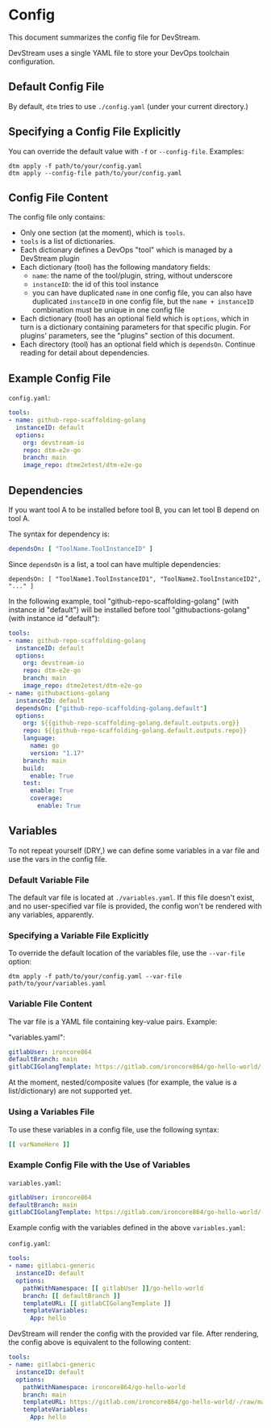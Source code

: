 # Config

This document summarizes the config file for DevStream.

DevStream uses a single YAML file to store your DevOps toolchain configuration.

## Default Config File

By default, `dtm` tries to use `./config.yaml` (under your current directory.)

## Specifying a Config File Explicitly

You can override the default value with `-f` or `--config-file`. Examples:

```shell
dtm apply -f path/to/your/config.yaml
dtm apply --config-file path/to/your/config.yaml
```

## Config File Content

The config file only contains:

- Only one section (at the moment), which is `tools`.
- `tools` is a list of dictionaries.
- Each dictionary defines a DevOps "tool" which is managed by a DevStream plugin
- Each dictionary (tool) has the following mandatory fields:
    - `name`: the name of the tool/plugin, string, without underscore
    - `instanceID`: the id of this tool instance
    - you can have duplicated `name` in one config file, you can also have duplicated `instanceID` in one config file, but the `name + instanceID` combination must be unique in one config file
- Each dictionary (tool) has an optional field which is `options`, which in turn is a dictionary containing parameters for that specific plugin. For plugins' parameters, see the "plugins" section of this document.
- Each directory (tool) has an optional field which is `dependsOn`. Continue reading for detail about dependencies.

## Example Config File

`config.yaml`:

```yaml
tools:
- name: github-repo-scaffolding-golang
  instanceID: default
  options:
    org: devstream-io
    repo: dtm-e2e-go
    branch: main
    image_repo: dtme2etest/dtm-e2e-go
```

## Dependencies

If you want tool A to be installed before tool B, you can let tool B depend on tool A.

The syntax for dependency is:
    
```yaml
dependsOn: [ "ToolName.ToolInstanceID" ]
```

Since `dependsOn` is a list, a tool can have multiple dependencies:

```
dependsOn: [ "ToolName1.ToolInstanceID1", "ToolName2.ToolInstanceID2", "..." ]
```

In the following example, tool "github-repo-scaffolding-golang" (with instance id "default") will be installed before tool "githubactions-golang" (with instance id "default"):

```yaml
tools:
- name: github-repo-scaffolding-golang
  instanceID: default
  options:
    org: devstream-io
    repo: dtm-e2e-go
    branch: main
    image_repo: dtme2etest/dtm-e2e-go
- name: githubactions-golang
  instanceID: default
  dependsOn: ["github-repo-scaffolding-golang.default"]
  options:
    org: ${{github-repo-scaffolding-golang.default.outputs.org}}
    repo: ${{github-repo-scaffolding-golang.default.outputs.repo}}
    language:
      name: go
      version: "1.17"
    branch: main
    build:
      enable: True
    test:
      enable: True
      coverage:
        enable: True
```

## Variables

To not repeat yourself (DRY,) we can define some variables in a var file and use the vars in the config file.

### Default Variable File

The default var file is located at `./variables.yaml`. If this file doesn't exist, and no user-specified var file is provided, the config won't be rendered with any variables, apparently.

### Specifying a Variable File Explicitly

To override the default location of the variables file, use the `--var-file` option:

```shell
dtm apply -f path/to/your/config.yaml --var-file path/to/your/variables.yaml
```

### Variable File Content

The var file is a YAML file containing key-value pairs. Example:

"variables.yaml":

```yaml
gitlabUser: ironcore864
defaultBranch: main
gitlabCIGolangTemplate: https://gitlab.com/ironcore864/go-hello-world/-/raw/main/go.tpl
```

At the moment, nested/composite values (for example, the value is a list/dictionary) are not supported yet.

### Using a Variables File

To use these variables in a config file, use the following syntax:

```yaml
[[ varNameHere ]]
```

### Example Config File with the Use of Variables

`variables.yaml`:

```yaml
gitlabUser: ironcore864
defaultBranch: main
gitlabCIGolangTemplate: https://gitlab.com/ironcore864/go-hello-world/-/raw/main/go.tpl
```

Example config with the variables defined in the above `variables.yaml`:

`config.yaml`:

```yaml
tools:
- name: gitlabci-generic
  instanceID: default
  options:
    pathWithNamespace: [[ gitlabUser ]]/go-hello-world
    branch: [[ defaultBranch ]]
    templateURL: [[ gitlabCIGolangTemplate ]]
    templateVariables:
      App: hello
```

DevStream will render the config with the provided var file. After rendering, the config above is equivalent to the following content:

```yaml
tools:
- name: gitlabci-generic
  instanceID: default
  options:
    pathWithNamespace: ironcore864/go-hello-world
    branch: main
    templateURL: https://gitlab.com/ironcore864/go-hello-world/-/raw/main/go.tpl
    templateVariables:
      App: hello
```
